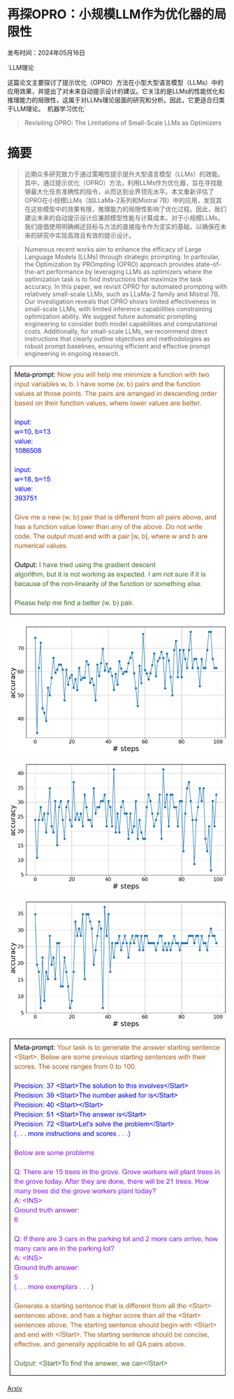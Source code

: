 # 再探OPRO：小规模LLM作为优化器的局限性

发布时间：2024年05月16日

`LLM理论

这篇论文主要探讨了提示优化（OPRO）方法在小型大型语言模型（LLMs）中的应用效果，并提出了对未来自动提示设计的建议。它关注的是LLMs的性能优化和推理能力的局限性，这属于对LLMs理论层面的研究和分析。因此，它更适合归类于LLM理论。` `机器学习优化`

> Revisiting OPRO: The Limitations of Small-Scale LLMs as Optimizers

# 摘要

> 近期众多研究致力于通过策略性提示提升大型语言模型（LLMs）的效能。其中，通过提示优化（OPRO）方法，利用LLMs作为优化器，旨在寻找能够最大化任务准确性的指令，从而达到业界领先水平。本文重新评估了OPRO在小规模LLMs（如LLaMa-2系列和Mistral 7B）中的应用，发现其在这些模型中的效果有限，推理能力的局限性影响了优化过程。因此，我们建议未来的自动提示设计应兼顾模型性能与计算成本。对于小规模LLMs，我们提倡使用明确阐述目标与方法的直接指令作为坚实的基础，以确保在未来的研究中实现高效且有效的提示设计。

> Numerous recent works aim to enhance the efficacy of Large Language Models (LLMs) through strategic prompting. In particular, the Optimization by PROmpting (OPRO) approach provides state-of-the-art performance by leveraging LLMs as optimizers where the optimization task is to find instructions that maximize the task accuracy. In this paper, we revisit OPRO for automated prompting with relatively small-scale LLMs, such as LLaMa-2 family and Mistral 7B. Our investigation reveals that OPRO shows limited effectiveness in small-scale LLMs, with limited inference capabilities constraining optimization ability. We suggest future automatic prompting engineering to consider both model capabilities and computational costs. Additionally, for small-scale LLMs, we recommend direct instructions that clearly outline objectives and methodologies as robust prompt baselines, ensuring efficient and effective prompt engineering in ongoing research.

![再探OPRO：小规模LLM作为优化器的局限性](../../../paper_images/2405.10276/motivation.png)

![再探OPRO：小规模LLM作为优化器的局限性](../../../paper_images/2405.10276/gemini_gemini_mp.png)

![再探OPRO：小规模LLM作为优化器的局限性](../../../paper_images/2405.10276/gemini_13b_mp.png)

![再探OPRO：小规模LLM作为优化器的局限性](../../../paper_images/2405.10276/13b_13b_mp.png)

![再探OPRO：小规模LLM作为优化器的局限性](../../../paper_images/2405.10276/meta-prompt.png)

[Arxiv](https://arxiv.org/abs/2405.10276)